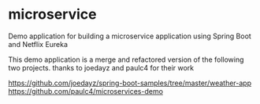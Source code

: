 # microservice
Demo application for building a microservice application using Spring Boot and Netflix Eureka

This demo application is a merge and refactored version of the following two projects. thanks to joedayz and paulc4 for their work

https://github.com/joedayz/spring-boot-samples/tree/master/weather-app
https://github.com/paulc4/microservices-demo

